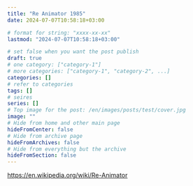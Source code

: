 ```yaml
---
title: "Re Animator 1985"
date: 2024-07-07T10:58:18+03:00

# format for string: "xxxx-xx-xx"
lastmod: "2024-07-07T10:58:18+03:00"

# set false when you want the post publish
draft: true
# one category: ["category-1"]
# more categories: ["category-1", "category-2", ...]
categories: []
# refer to categories
tags: []
# seires
series: []
# Top image for the post: /en/images/posts/test/cover.jpg
image: ""
# Hide from home and other main page
hideFromCenter: false
# Hide from archive page
hideFromArchives: false
# Hide from everything but the archive
hideFromSection: false
---
```

https://en.wikipedia.org/wiki/Re-Animator
<!--more-->